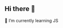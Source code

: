 ## Hi there 👋

<!--
**ClyneKeren/ClyneKeren** is a ✨ _special_ ✨ repository because its `README.md` (this file) appears on your GitHub profile.

Here are some ideas to get you started:

- 🌱 I’m currently learning JS
-->
🌱 I’m currently learning JS

